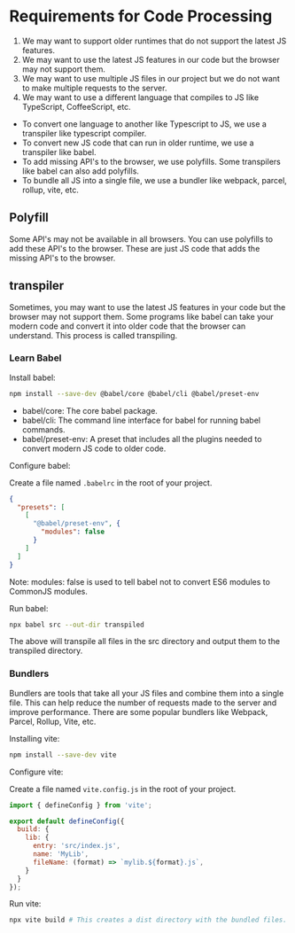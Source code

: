 # Requirements for Code Processing

1. We may want to support older runtimes that do not support the latest JS features.
2. We may want to use the latest JS features in our code but the browser may not support them.
3. We may want to use multiple JS files in our project but we do not want to make multiple requests to the server.
4. We may want to use a different language that compiles to JS like TypeScript, CoffeeScript, etc.

- To convert one language to another like Typescript to JS, we use a transpiler like typescript compiler.
- To convert new JS code that can run in older runtime, we use a transpiler like babel.
- To add missing API's to the browser, we use polyfills. Some transpilers like babel can also add polyfills.
- To bundle all JS into a single file, we use a bundler like webpack, parcel, rollup, vite, etc.



## Polyfill

Some API's may not be available in all browsers. You can use polyfills to add these API's to the browser.
These are just JS code that adds the missing API's to the browser.


## transpiler

Sometimes, you may want to use the latest JS features in your code but the browser may not support them. Some programs like babel can take your modern code and convert it into older code that the browser can understand. This process is called transpiling.


### Learn Babel

Install babel:

```bash
npm install --save-dev @babel/core @babel/cli @babel/preset-env
```

- babel/core: The core babel package.
- babel/cli: The command line interface for babel for running babel commands.
- babel/preset-env: A preset that includes all the plugins needed to convert modern JS code to older code.

Configure babel:

Create a file named `.babelrc` in the root of your project.

```json
{
  "presets": [
    [
      "@babel/preset-env", {
        "modules": false
      }
    ]
  ]
}
```
Note: modules: false is used to tell babel not to convert ES6 modules to CommonJS modules.

Run babel:

```bash
npx babel src --out-dir transpiled
```

The above will transpile all files in the src directory and output them to the transpiled directory.

### Bundlers

Bundlers are tools that take all your JS files and combine them into a single file. This can help reduce the number of requests made to the server and improve performance. 
There are some popular bundlers like Webpack, Parcel, Rollup, Vite, etc.

Installing vite:

```bash
npm install --save-dev vite
```

Configure vite:

Create a file named `vite.config.js` in the root of your project.

```js
import { defineConfig } from 'vite';

export default defineConfig({
  build: {
    lib: {
      entry: 'src/index.js',
      name: 'MyLib',
      fileName: (format) => `mylib.${format}.js`,
    }
  }
});
```

Run vite:

```bash
npx vite build # This creates a dist directory with the bundled files.
```


